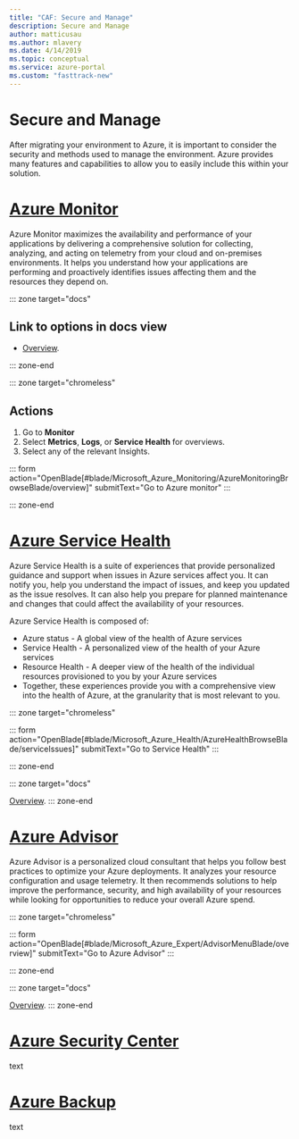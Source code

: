 ```yaml
---
title: "CAF: Secure and Manage"
description: Secure and Manage
author: matticusau
ms.author: mlavery
ms.date: 4/14/2019
ms.topic: conceptual
ms.service: azure-portal
ms.custom: "fasttrack-new"
---
```


# Secure and Manage

After migrating your environment to Azure, it is important to consider the security and methods used to manage the environment. Azure provides many features and capabilities to allow you to easily include this within your solution.

# [Azure Monitor](#tab/monitor)

Azure Monitor maximizes the availability and performance of your applications by delivering a comprehensive solution for collecting, analyzing, and acting on telemetry from your cloud and on-premises environments. It helps you understand how your applications are performing and proactively identifies issues affecting them and the resources they depend on.

::: zone target="docs"

## Link to options in docs view

- [Overview](https://docs.microsoft.com/en-us/azure/azure-monitor/overview).

::: zone-end

::: zone target="chromeless"

## Actions

1. Go to **Monitor**
2. Select **Metrics**, **Logs**, or **Service Health** for overviews.
3. Select any of the relevant Insights.

::: form action="OpenBlade[#blade/Microsoft_Azure_Monitoring/AzureMonitoringBrowseBlade/overview]" submitText="Go to Azure monitor" :::

::: zone-end

# [Azure Service Health](#tab/servicehealth)

Azure Service Health is a suite of experiences that provide personalized guidance and support when issues in Azure services affect you. It can notify you, help you understand the impact of issues, and keep you updated as the issue resolves. It can also help you prepare for planned maintenance and changes that could affect the availability of your resources.

Azure Service Health is composed of:

* Azure status - A global view of the health of Azure services
* Service Health - A personalized view of the health of your Azure services
* Resource Health - A deeper view of the health of the individual resources provisioned to you by your Azure services
* Together, these experiences provide you with a comprehensive view into the health of Azure, at the granularity that is most relevant to you.

::: zone target="chromeless"

::: form action="OpenBlade[#blade/Microsoft_Azure_Health/AzureHealthBrowseBlade/serviceIssues]" submitText="Go to Service Health" :::

::: zone-end

::: zone target="docs"

[Overview](https://docs.microsoft.com/en-us/azure/service-health/).
::: zone-end

# [Azure Advisor](#tab/advisor)

Azure Advisor is a personalized cloud consultant that helps you follow best practices to optimize your Azure deployments. It analyzes your resource configuration and usage telemetry. It then recommends solutions to help improve the performance, security, and high availability of your resources while looking for opportunities to reduce your overall Azure spend.

::: zone target="chromeless"

::: form action="OpenBlade[#blade/Microsoft_Azure_Expert/AdvisorMenuBlade/overview]" submitText="Go to Azure Advisor" :::

::: zone-end


::: zone target="docs"

[Overview](https://docs.microsoft.com/en-us/azure/advisor/advisor-overview).
::: zone-end

# [Azure Security Center](#tab/security)

text

# [Azure Backup](#tab/backup)

text
